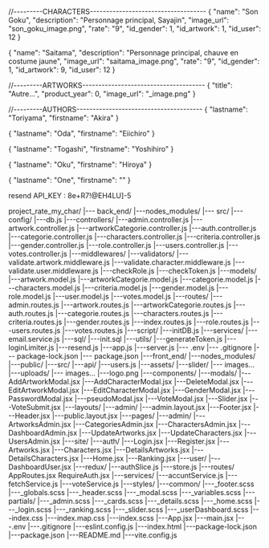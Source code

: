 //---------CHARACTERS------------------------------------
{
"name": "Son Goku",
"description": "Personnage principal, Sayajin",
"image_url": "son_goku_image.png",
"rate": "9",
"id_gender": 1,
"id_artwork": 1,
"id_user": 12
}

{
"name": "Saitama",
"description": "Personnage principal, chauve en costume jaune",
"image_url": "saitama_image.png",
"rate": "9",
"id_gender": 1,
"id_artwork": 9,
"id_user": 12
}

//---------ARTWORKS--------------------------------------
{
"title": "Autre...",
"product_year": 0,
"image_url": "\_image.png"
}

//---------AUTHORS---------------------------------------
{
"lastname": "Toriyama",
"firstname": "Akira"
}

{
"lastname": "Oda",
"firstname": "Eiichiro"
}

{
"lastname": "Togashi",
"firstname": "Yoshihiro"
}

{
"lastname": "Oku",
"firstname": "Hiroya"
}

{
"lastname": "One",
"firstname": ""
}

resend API_KEY : 8e+R7!@EH4LU]-5

project_rate_my_char/
|--- back_end/
|---nodes_modules/
|--- src/
|---config/
|---db.js
|---controllers/
|---admin.controller.js
|---artwork.controller.js
|---artworkCategorie.controller.js
|---auth.controller.js
|---categorie.controller.js
|---characters.controller.js
|---criteria.controller.js
|---gender.controller.js
|---role.controller.js
|---users.controller.js
|---votes.controller.js
|---middlewares/
|---validators/
|---validate.artwork.middleware.js
|---validate.character.middleware.js
|---validate.user.middleware.js
|---checkRole.js
|---checkToken.js
|---models/
|---artwork.model.js
|---artworkCategorie.model.js
|---categorie.model.js
|---characters.model.js
|---criteria.model.js
|---gender.model.js
|---role.model.js
|---user.model.js
|---votes.model.js
|---routes/
|---admin.routes.js
|---artwork.routes.js
|---artworkCategorie.routes.js
|---auth.routes.js
|---categorie.routes.js
|---characters.routes.js
|---criteria.routes.js
|---gender.routes.js
|---index.routes.js
|---role.routes.js
|---users.routes.js
|---votes.routes.js
|---script/
|---initDB.js
|---services/
|---email.service.js
|---sql/
|---init.sql
|---utils/
|---generateToken.js
|---loginLimiter.js
|---resend.js
|---app.js
|---server.js
|--- .env
|--- .gitignore
|--- package-lock.json
|--- package.json
|---front_end/
|---nodes_modules/
|---public/
|---src/
|---api/
|---users.js
|---assets/
|---slider/
|--- images...
|---uploads/
|--- images...
|---logo.png
|---components/
|---modals/
|---AddArtworkModal.jsx
|---AddCharacterModal.jsx
|---DeleteModal.jsx
|---EditArtworkModal.jsx
|---EditCharacterModal.jsx
|---GenderModal.jsx
|---PasswordModal.jsx
|---pseudoModal.jsx
|---VoteModal.jsx
|---Slider.jsx
|---VoteSubmit.jsx
|---layouts/
|---admin/
|---admin.layout.jsx
|---Footer.jsx
|---Header.jsx
|---public.layout.jsx
|---pages/
|---admin/
|---ArtworksAdmin.jsx
|---CategoriesAdmin.jsx
|---CharactersAdmin.jsx
|---DashboardAdmin.jsx
|---UpdateArtworks.jsx
|---UpdateCharacters.jsx
|---UsersAdmin.jsx
|---site/
|---auth/
|---Login.jsx
|---Register.jsx
|---Artworks.jsx
|---Characters.jsx
|---DetailsArtworks.jsx
|---DetailsCharacters.jsx
|---Home.jsx
|---Ranking.jsx
|---user/
|---DashboardUser.jsx
|---redux/
|---authSlice.js
|---store.js
|---routes/
AppRoutes.jsx
RequireAuth.jsx
|---services/
|---accuntService.js
|---fetchService.js
|---voteService.js
|---styles/
|---common/
|---\_footer.scss
|---\_globals.scss
|---\_header.scss
|---\_modal.scss
|---\_variables.scss
|---partials/
|---\_admin.scss
|---\_cards.scss
|---\_details.scss
|---\_home.scss
|---\_login.scss
|---\_ranking.scss
|---\_slider.scss
|---\_userDashboard.scss
|---index.css
|---index.map.css
|---index.scss
|---App.jsx
|---main.jsx
|---.env
|---.gitignore
|---eslint.config.js
|---index.html
|---package-lock.json
|---package.json
|---README.md
|---vite.config.js
